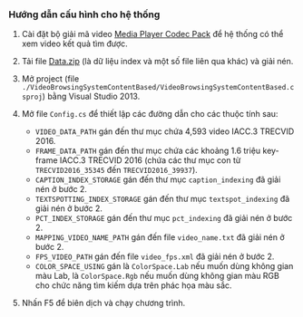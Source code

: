### Hướng dẫn cấu hình cho hệ thống

1. Cài đặt bộ giải mã video [Media Player Codec Pack](http://www.mediaplayercodecpack.com/) để hệ thống có thể xem video kết quả tìm được.

2. Tải file [Data.zip](https://drive.google.com/file/d/0B0RVmhI7YXU-eE9LVEFZT0lZczg/view?usp=sharing) (là dữ liệu index và một số file liên qua khác) và giải nén.

3. Mở project (file `./VideoBrowsingSystemContentBased/VideoBrowsingSystemContentBased.csproj`) bằng Visual Studio 2013.

4. Mở file `Config.cs` để thiết lập các đường dẫn cho các thuộc tính sau:

	* `VIDEO_DATA_PATH` gán đến thư mục chứa 4,593 video IACC.3 TRECVID 2016.
	* `FRAME_DATA_PATH` gán đến thư mục chứa các khoảng 1.6 triệu key-frame IACC.3 TRECVID 2016 (chứa các thư mục con từ `TRECVID2016_35345` đến `TRECVID2016_39937`).
	* `CAPTION_INDEX_STORAGE` gán đến thư mục `caption_indexing` đã giải nén ở bước 2.
	* `TEXTSPOTTING_INDEX_STORAGE` gán đến thư mục `textspot_indexing` đã giải nén ở bước 2.
	* `PCT_INDEX_STORAGE` gán đến thư mục `pct_indexing` đã giải nén ở bước 2.
	* `MAPPING_VIDEO_NAME_PATH` gán đến file `video_name.txt` đã giải nén ở bước 2.
	* `FPS_VIDEO_PATH` gán đến file `video_fps.xml` đã giải nén ở bước 2.
	* `COLOR_SPACE_USING` gán là `ColorSpace.Lab` nếu muốn dùng không gian màu Lab, là `ColorSpace.Rgb` nếu muốn dùng không gian màu RGB cho chức năng tìm kiếm dựa trên phác họa màu sắc.

5. Nhấn F5 để biên dịch và chạy chương trình.
